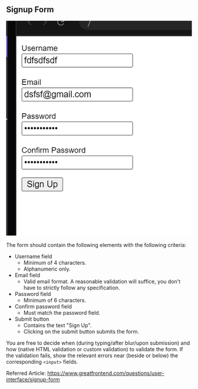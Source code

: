 ## Signup Form
![img.png](img.png)


The form should contain the following elements with the following criteria:

- Username field
  - Minimum of 4 characters.
  - Alphanumeric only.
- Email field
  - Valid email format. A reasonable validation will suffice, you don't have to strictly follow any specification.
- Password field
  - Minimum of 6 characters.
- Confirm password field
  - Must match the password field.
- Submit button
  - Contains the text "Sign Up".
  - Clicking on the submit button submits the form.
  
You are free to decide when (during typing/after blur/upon submission) and how (native HTML validation or custom validation) to validate the form. If the validation fails, show the relevant errors near (beside or below) the corresponding `<input>` fields.

Referred Article: https://www.greatfrontend.com/questions/user-interface/signup-form
